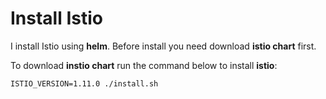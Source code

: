 # Install Istio 

I install Istio using **helm**. Before install you need download **istio chart** first.

To download **instio chart** run the command below to install **istio**:
```shell
ISTIO_VERSION=1.11.0 ./install.sh 
```
